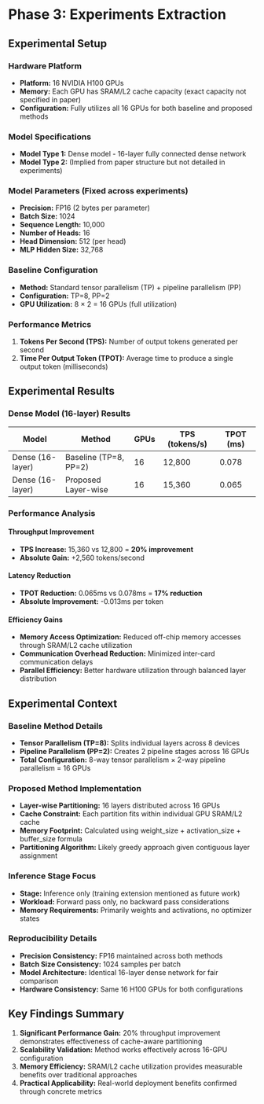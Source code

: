 # Phase 3: Experiments Extraction

## Experimental Setup

### Hardware Platform
- **Platform:** 16 NVIDIA H100 GPUs
- **Memory:** Each GPU has SRAM/L2 cache capacity (exact capacity not specified in paper)
- **Configuration:** Fully utilizes all 16 GPUs for both baseline and proposed methods

### Model Specifications
- **Model Type 1:** Dense model - 16-layer fully connected dense network
- **Model Type 2:** (Implied from paper structure but not detailed in experiments)

### Model Parameters (Fixed across experiments)
- **Precision:** FP16 (2 bytes per parameter)
- **Batch Size:** 1024
- **Sequence Length:** 10,000
- **Number of Heads:** 16
- **Head Dimension:** 512 (per head)
- **MLP Hidden Size:** 32,768

### Baseline Configuration
- **Method:** Standard tensor parallelism (TP) + pipeline parallelism (PP)
- **Configuration:** TP=8, PP=2
- **GPU Utilization:** 8 × 2 = 16 GPUs (full utilization)

### Performance Metrics
1. **Tokens Per Second (TPS):** Number of output tokens generated per second
2. **Time Per Output Token (TPOT):** Average time to produce a single output token (milliseconds)

## Experimental Results

### Dense Model (16-layer) Results

| Model | Method | GPUs | TPS (tokens/s) | TPOT (ms) |
|--------|---------|------|----------------|-----------|
| Dense (16-layer) | Baseline (TP=8, PP=2) | 16 | 12,800 | 0.078 |
| Dense (16-layer) | Proposed Layer-wise | 16 | 15,360 | 0.065 |

### Performance Analysis

#### Throughput Improvement
- **TPS Increase:** 15,360 vs 12,800 = **20% improvement**
- **Absolute Gain:** +2,560 tokens/second

#### Latency Reduction
- **TPOT Reduction:** 0.065ms vs 0.078ms = **17% reduction**
- **Absolute Improvement:** -0.013ms per token

#### Efficiency Gains
- **Memory Access Optimization:** Reduced off-chip memory accesses through SRAM/L2 cache utilization
- **Communication Overhead Reduction:** Minimized inter-card communication delays
- **Parallel Efficiency:** Better hardware utilization through balanced layer distribution

## Experimental Context

### Baseline Method Details
- **Tensor Parallelism (TP=8):** Splits individual layers across 8 devices
- **Pipeline Parallelism (PP=2):** Creates 2 pipeline stages across 16 GPUs
- **Total Configuration:** 8-way tensor parallelism × 2-way pipeline parallelism = 16 GPUs

### Proposed Method Implementation
- **Layer-wise Partitioning:** 16 layers distributed across 16 GPUs
- **Cache Constraint:** Each partition fits within individual GPU SRAM/L2 cache
- **Memory Footprint:** Calculated using weight_size + activation_size + buffer_size formula
- **Partitioning Algorithm:** Likely greedy approach given contiguous layer assignment

### Inference Stage Focus
- **Stage:** Inference only (training extension mentioned as future work)
- **Workload:** Forward pass only, no backward pass considerations
- **Memory Requirements:** Primarily weights and activations, no optimizer states

### Reproducibility Details
- **Precision Consistency:** FP16 maintained across both methods
- **Batch Size Consistency:** 1024 samples per batch
- **Model Architecture:** Identical 16-layer dense network for fair comparison
- **Hardware Consistency:** Same 16 H100 GPUs for both configurations

## Key Findings Summary

1. **Significant Performance Gain:** 20% throughput improvement demonstrates effectiveness of cache-aware partitioning
2. **Scalability Validation:** Method works effectively across 16-GPU configuration
3. **Memory Efficiency:** SRAM/L2 cache utilization provides measurable benefits over traditional approaches
4. **Practical Applicability:** Real-world deployment benefits confirmed through concrete metrics